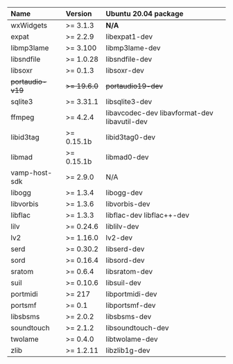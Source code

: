 | Name              | Version       | Ubuntu 20.04 package                         |
| :---------------- | :------------ | :------------------------------------------- |
| wxWidgets         | >= 3.1.3      | **N/A**                                      |
| expat             | >= 2.2.9      | libexpat1-dev                                |
| libmp3lame        | >= 3.100      | libmp3lame-dev                               |
| libsndfile        | >= 1.0.28     | libsndfile-dev                               |
| libsoxr           | >= 0.1.3      | libsoxr-dev                                  |
| ~~portaudio-v19~~ | ~~>= 19.6.0~~ | ~~portaudio19-dev~~                          |
| sqlite3           | >= 3.31.1     | libsqlite3-dev                               |
| ffmpeg            | >= 4.2.4      | libavcodec-dev libavformat-dev libavutil-dev |
| libid3tag         | >= 0.15.1b    | libid3tag0-dev                               |
| libmad            | >= 0.15.1b    | libmad0-dev                                  |
| vamp-host-sdk     | >= 2.9.0      | N/A                                          |
| libogg            | >= 1.3.4      | libogg-dev                                   |
| libvorbis         | >= 1.3.6      | libvorbis-dev                                |
| libflac           | >= 1.3.3      | libflac-dev libflac++-dev                    |
| lilv              | >= 0.24.6     | liblilv-dev                                  |
| lv2               | >= 1.16.0     | lv2-dev                                      |
| serd              | >= 0.30.2     | libserd-dev                                  |
| sord              | >= 0.16.4     | libsord-dev                                  |
| sratom            | >= 0.6.4      | libsratom-dev                                |
| suil              | >= 0.10.6     | libsuil-dev                                  |
| portmidi          | >= 217        | libportmidi-dev                              |
| portsmf           | >= 0.1        | libportsmf-dev                               |
| libsbsms          | >= 2.0.2      | libsbsms-dev                                 |
| soundtouch        | >= 2.1.2      | libsoundtouch-dev                            |
| twolame           | >= 0.4.0      | libtwolame-dev                               |
| zlib              | >= 1.2.11     | libzlib1g-dev                                |
